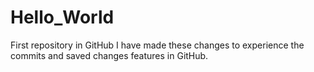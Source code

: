 # Hello_World
First repository in GitHub
I have made these changes to experience the commits and saved changes features in GitHub.
